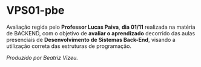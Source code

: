 # VPS01-pbe

Avaliação regida pelo **Professor Lucas Paiva**, **dia 01/11** realizada na matéria de BACKEND, com o objetivo de **avaliar o aprendizado** decorrido das aulas presenciais de **Desenvolvimento de Sistemas Back-End**, visando a utilização correta das estruturas de programação.

_Produzido por Beatriz Vizeu._